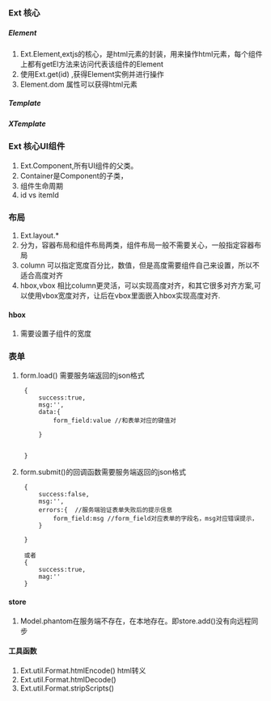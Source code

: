 ### Ext 核心

##### Element

1. Ext.Element,extjs的核心，是html元素的封装，用来操作html元素，每个组件上都有getEl方法来访问代表该组件的Element  
2. 使用Ext.get(id) ,获得Element实例并进行操作
2. Element.dom 属性可以获得html元素


##### Template

##### XTemplate


### Ext 核心UI组件

1. Ext.Component,所有UI组件的父类。
2. Container是Component的子类，
3. 组件生命周期
4. id vs itemId

### 布局
1. Ext.layout.*
2. 分为，容器布局和组件布局两类，组件布局一般不需要关心，一般指定容器布局
3. column 可以指定宽度百分比，数值，但是高度需要组件自己来设置，所以不适合高度对齐
4. hbox,vbox 相比column更灵活，可以实现高度对齐，和其它很多对齐方案,可以使用vbox宽度对齐，让后在vbox里面嵌入hbox实现高度对齐.


#### hbox
1. 需要设置子组件的宽度

#### 

### 表单

1. form.load() 需要服务端返回的json格式

		{
			success:true,
			msg:'',
			data:{
				form_field:value //和表单对应的键值对
			
			}
		
		
		}

2. form.submit()的回调函数需要服务端返回的json格式

		{
			success:false,
			msg:'',
			errors:{  //服务端验证表单失败后的提示信息
			    form_field:msg //form_field对应表单的字段名，msg对应错误提示，
			}
	
		}
		
		或者
		{
			success:true,
			mag:''
		}




#### store
1. Model.phantom在服务端不存在，在本地存在。即store.add()没有向远程同步






#### 工具函数

1. Ext.util.Format.htmlEncode()  html转义
1. Ext.util.Format.htmlDecode()
1. Ext.util.Format.stripScripts()